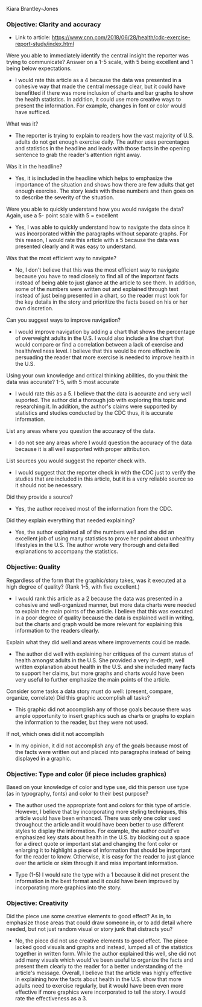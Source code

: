 Kiara Brantley-Jones

### Objective: Clarity and accuracy 

* Link to article: https://www.cnn.com/2018/06/28/health/cdc-exercise-report-study/index.html

Were you able to immediately identify the central insight the reporter was trying to communicate? Answer on a 1-5 scale, with 5 being excellent and 1 being below expectations.

* I would rate this article as a 4 because the data was presented in a cohesive way that made the central message clear, but it could have benefitted if there was more inclusion of charts and bar graphs to show the health statistics. In addition, it could use more creative ways to present the information. For example, changes in font or color would have sufficed. 

What was it?

* The reporter is trying to explain to readers how the vast majority of U.S. adults do not get enough exercise daily. The author uses percentages and statistics in the headline and leads with those facts in the opening sentence to grab the reader's attention right away. 

Was it in the headline?

* Yes, it is included in the headline which helps to emphasize the importance of the situation and shows how there are few adults that get enough exercise. The story leads with these numbers and then goes on to describe the severity of the situation. 

Were you able to quickly understand how you would navigate the data? Again, use a 5- point scale with 5 = excellent

* Yes, I was able to quickly understand how to navigate the data since it was incorporated within the paragraphs without separate graphs. For this reason, I would rate this article with a 5 because the data was presented clearly and it was easy to understand.

Was that the most efficient way to navigate?

* No, I don't believe that this was the most efficient way to navigate because you have to read closely to find all of the important facts instead of being able to just glance at the article to see them. In addition, some of the numbers were written out and explained through text instead of just being presented in a chart, so the reader must look for the key details in the story and prioritize the facts based on his or her own discretion. 

Can you suggest ways to improve navigation?

* I would improve navigation by adding a chart that shows the percentage of overweight adults in the U.S. I would also include a line chart that would compare or find a correlation between a lack of exercise and health/wellness level. I believe that this would be more effective in persuading the reader that more exercise is needed to improve health in the U.S.

Using your own knowledge and critical thinking abilities, do you think the data was accurate? 1-5, with 5 most accurate

* I would rate this as a 5. I believe that the data is accurate and very well suported. The author did a thorough job with exploring this topic and researching it. In addition, the author's claims were supported by statistics and studies conducted by the CDC thus, it is accurate information.

List any areas where you question the accuracy of the data.

* I do not see any areas where I would question the accuracy of the data because it is all well supported with proper attribution.

List sources you would suggest the reporter check with.

* I would suggest that the reporter check in with the CDC just to verify the studies that are included in this article, but it is a very reliable source so it should not be necessary. 

Did they provide a source?

* Yes, the author received most of the information from the CDC.

Did they explain everything that needed explaining?

* Yes, the author explained all of the numbers well and she did an excellent job of using many statistics to prove her point about unhealthy lifestyles in the U.S. The author wrote very thorough and detailled explanations to accompany the statistics.

### Objective: Quality

Regardless of the form that the graphic/story takes, was it executed at a high degree of quality? (Rank 1-5, with five excellent.)

* I would rank this article as a 2 because the data was presented in a cohesive and well-organized manner, but more data charts were needed to explain the main points of the article. I believe that this was executed in a poor degree of quality because the data is explained well in writing, but the charts and graph would be more relevant for explaining this information to the readers clearly.

Explain what they did well and areas where improvements could be made.

* The author did well with explaining her critiques of the current status of health amongst adults in the U.S. She provided a very in-depth, well written explanation about health in the U.S. and she included many facts to support her claims, but more graphs and charts would have been very useful to further emphasize the main points of the article. 

Consider some tasks a data story must do well: (present, compare, organize, correlate) Did this graphic accomplish all tasks?

* This graphic did not accomplish any of those goals because there was ample opportunity to insert graphics such as charts or graphs to explain the information to the reader, but they were not used.

If not, which ones did it not accomplish

* In my opinion, it did not accomplish any of the goals because most of the facts were written out and placed into paragraphs instead of being displayed in a graphic.

### Objective: Type and color (if piece includes graphics)

Based on your knowledge of color and type use, did this person use type (as in typography, fonts) and color to their best purpose?

* The author used the appropriate font and colors for this type of article. However, I believe that by incorporating more styling techniques, this article would have been enhanced. There was only one color used throughout the article and it would have been better to use different styles to display the information. For example, the author could've emphasized key stats about health in the U.S. by blocking out a space for a direct quote or important stat and changing the font color or enlarging it to highlight a piece of information that should be important for the reader to know. Otherwise, it is easy for the reader to just glance over the article or skim through it and miss important information. 

* Type (1-5) I would rate the type with a 1 because it did not present the information in the best format and it could have been improved by incorporating more graphics into the story.

### Objective: Creativity

Did the piece use some creative elements to good effect? As in, to emphasize those areas that could draw someone in, or to add detail where needed, but not just random visual or story junk that distracts you?

* No, the piece did not use creative elements to good effect. The piece lacked good visuals and graphs and instead, lumped all of the statistics together in written form. While the author explained this well, she did not add many visuals which would've been useful to organize the facts and present them clearly to the reader for a better understanding of the article's message. Overall, I believe that the article was highly effective in explaining how the facts about health in the U.S. show that more adults need to exercise regularly, but it would have been even more effective if more graphics were incorporated to tell the story. I would rate the effectiveness as a 3.
